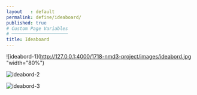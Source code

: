 ```yaml
---
layout   : default
permalink: define/ideaboard/
published: true
# Custom Page Variables
# ─────────────────────
title: Ideaboard
---
```


![ideabord-1](http://127.0.0.1:4000/1718-nmd3-project/images/ideabord.jpg "width="80%")

![ideabord-2](http://127.0.0.1:4000/1718-nmd3-project/images/ideabord2.jpg)


![ideabord-3](http://127.0.0.1:4000/1718-nmd3-project/images/ideabord3.jpg)

